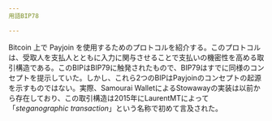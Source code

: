 ```yaml
---
用語BIP78

---
```

Bitcoin 上で Payjoin を使用するためのプロトコルを紹介する。このプロトコルは、受取人を支払人とともに入力に関与させることで支払いの機密性を高める取引構造である。このBIPはBIP79に触発されたもので、BIP79はすでに同様のコンセプトを提示していた。しかし、これら2つのBIPはPayjoinのコンセプトの起源を示すものではない。実際、Samourai WalletによるStowawayの実装は以前から存在しており、この取引構造は2015年にLaurentMTによって「*steganographic transaction*」という名称で初めて言及された。